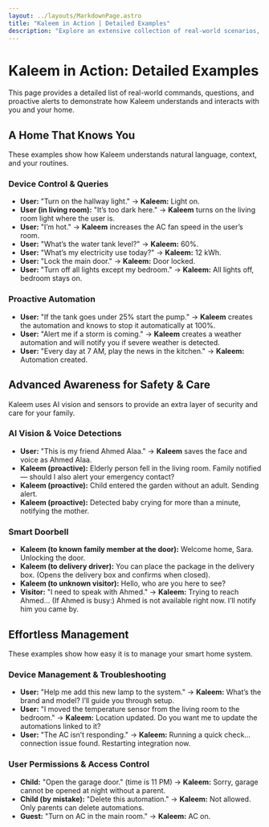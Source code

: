 ```yaml
---
layout: ../layouts/MarkdownPage.astro
title: "Kaleem in Action | Detailed Examples"
description: "Explore an extensive collection of real-world scenarios, commands, and proactive AI responses that bring your smart home to life."
---
```


# Kaleem in Action: Detailed Examples

This page provides a detailed list of real-world commands, questions, and proactive alerts to demonstrate how Kaleem understands and interacts with you and your home.
## A Home That Knows You

<div id="home-that-knows-you"></div>

These examples show how Kaleem understands natural language, context, and your routines.

### Device Control & Queries

- **User:** "Turn on the hallway light." → **Kaleem:** Light on.
- **User (in living room):** "It’s too dark here." → **Kaleem** turns on the living room light where the user is.
- **User:** "I’m hot." → **Kaleem** increases the AC fan speed in the user’s room.
- **User:** "What’s the water tank level?" → **Kaleem:** 60%.
- **User:** "What’s my electricity use today?" → **Kaleem:** 12 kWh.
- **User:** "Lock the main door." → **Kaleem:** Door locked.
- **User:** "Turn off all lights except my bedroom." → **Kaleem:** All lights off, bedroom stays on.

### Proactive Automation

- **User:** "If the tank goes under 25% start the pump." → **Kaleem** creates the automation and knows to stop it automatically at 100%.
- **User:** "Alert me if a storm is coming." → **Kaleem** creates a weather automation and will notify you if severe weather is detected.
- **User:** "Every day at 7 AM, play the news in the kitchen." → **Kaleem:** Automation created.
## Advanced Awareness for Safety & Care

<div id="safety-and-care"></div>

Kaleem uses AI vision and sensors to provide an extra layer of security and care for your family.

### AI Vision & Voice Detections

- **User:** "This is my friend Ahmed Alaa." → **Kaleem** saves the face and voice as Ahmed Alaa.
- **Kaleem (proactive):** Elderly person fell in the living room. Family notified — should I also alert your emergency contact?
- **Kaleem (proactive):** Child entered the garden without an adult. Sending alert.
- **Kaleem (proactive):** Detected baby crying for more than a minute, notifying the mother.

### Smart Doorbell

- **Kaleem (to known family member at the door):** Welcome home, Sara. Unlocking the door.
- **Kaleem (to delivery driver):** You can place the package in the delivery box. (Opens the delivery box and confirms when closed).
- **Kaleem (to unknown visitor):** Hello, who are you here to see?
- **Visitor:** "I need to speak with Ahmed." → **Kaleem:** Trying to reach Ahmed... (If Ahmed is busy:) Ahmed is not available right now. I’ll notify him you came by.
## Effortless Management

<div id="effortless-management"></div>

These examples show how easy it is to manage your smart home system.

### Device Management & Troubleshooting

- **User:** "Help me add this new lamp to the system." → **Kaleem:** What’s the brand and model? I’ll guide you through setup.
- **User:** "I moved the temperature sensor from the living room to the bedroom." → **Kaleem:** Location updated. Do you want me to update the automations linked to it?
- **User:** "The AC isn’t responding." → **Kaleem:** Running a quick check… connection issue found. Restarting integration now.

### User Permissions & Access Control

- **Child:** "Open the garage door." (time is 11 PM) → **Kaleem:** Sorry, garage cannot be opened at night without a parent.
- **Child (by mistake):** "Delete this automation." → **Kaleem:** Not allowed. Only parents can delete automations.
- **Guest:** "Turn on AC in the main room." → **Kaleem:** AC on.